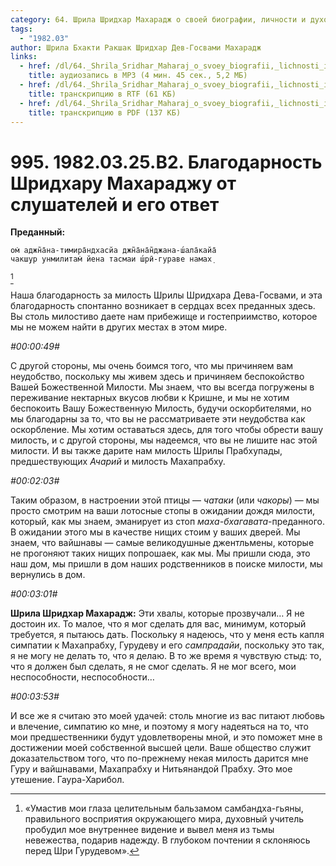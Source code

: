 ```yaml
---
category: 64. Шрила Шридхар Махарадж о своей биографии, личности и духовном опыте
tags:
  - "1982.03"
author: Шрила Бхакти Ракшак Шридхар Дев-Госвами Махарадж
links:
  - href: /dl/64._Shrila_Sridhar_Maharaj_o_svoey_biografii,_lichnosti_i_duhovnom_opyte/995_1982.03.25.B2_SridharMj_Blagodarnost_Shridharu_Maharadzhu_ot_slushatelej_i_ego_otvet.mp3
    title: аудиозапись в MP3 (4 мин. 45 сек., 5,2 МБ)
  - href: /dl/64._Shrila_Sridhar_Maharaj_o_svoey_biografii,_lichnosti_i_duhovnom_opyte/995_1982.03.25.B2_SridharMj_Blagodarnost_Shridharu_Maharadzhu_ot_slushatelej_i_ego_otvet.rtf
    title: транскрипцию в RTF (61 КБ)
  - href: /dl/64._Shrila_Sridhar_Maharaj_o_svoey_biografii,_lichnosti_i_duhovnom_opyte/995_1982.03.25.B2_SridharMj_Blagodarnost_Shridharu_Maharadzhu_ot_slushatelej_i_ego_otvet.pdf
    title: транскрипцию в PDF (137 КБ)
---
```


# 995. 1982.03.25.B2. Благодарность Шридхару Махараджу от слушателей и его ответ

**Преданный:**

    ом̇ аджн̃а̄на-тимира̄ндхасйа джн̃а̄на̄н̃джана-ш́ала̄кайа̄
    чакш̣ур унмилитам̇ йена тасмаи ш́рӣ-гураве намах̣
[^_ftn1]

Наша благодарность за милость Шрилы Шридхара Дева-Госвами, и эта благодарность спонтанно возникает в сердцах всех преданных здесь. Вы столь милостиво даете нам прибежище и гостеприимство, которое мы не можем найти в других местах в этом мире.

*#00:00:49#*

С другой стороны, мы очень боимся того, что мы причиняем вам неудобство, поскольку мы живем здесь и причиняем беспокойство Вашей Божественной Милости. Мы знаем, что вы всегда погружены в переживание нектарных вкусов любви к Кришне, и мы не хотим беспокоить Вашу Божественную Милость, будучи оскорбителями, но мы благодарны за то, что вы не рассматриваете эти неудобства как оскорбление. Мы хотим оставаться здесь, для того чтобы обрести вашу милость, и с другой стороны, мы надеемся, что вы не лишите нас этой милости. И вы также дарите нам милость Шрилы Прабхупады, предшествующих *Ачарий* и милость Махапрабху.

*#00:02:03#*

Таким образом, в настроении этой птицы — *чатаки* (или *чакоры*) — мы просто смотрим на ваши лотосные стопы в ожидании дождя милости, который, как мы знаем, эманирует из стоп *маха-бхагавата*-преданного. В ожидании этого мы в качестве нищих стоим у ваших дверей. Мы знаем, что вайшнавы — самые великодушные джентльмены, которые не прогоняют таких нищих попрошаек, как мы. Мы пришли сюда, это наш дом, мы пришли в дом наших родственников в поиске милости, мы вернулись в дом.

*#00:03:01#*

**Шрила Шридхар Махарадж:** Эти хвалы, которые прозвучали… Я не достоин их. То малое, что я мог сделать для вас, минимум, который требуется, я пытаюсь дать. Поскольку я надеюсь, что у меня есть капля симпатии к Махапрабху, Гурудеву и его *сампрадайи*, поскольку это так, я не могу не делать то, что я делаю. В то же время я чувствую стыд: то, что я должен был сделать, я не смог сделать. Я не мог всего, мои неспособности, неспособности…

*#00:03:53#*

И все же я считаю это моей удачей: столь многие из вас питают любовь и влечение, симпатию ко мне, и поэтому я могу надеяться на то, что мои предшественники будут удовлетворены мной, и это поможет мне в достижении моей собственной высшей цели. Ваше общество служит доказательством того, что по-прежнему некая милость дарится мне Гуру и вайшнавами, Махапрабху и Нитьянандой Прабху. Это мое утешение. Гаура-Харибол.



[^_ftn1]: «Умастив мои глаза целительным бальзамом самбандха-гьяны, правильного восприятия окружающего мира, духовный учитель пробудил мое внутреннее видение и вывел меня из тьмы невежества, подарив надежду. В глубоком почтении я склоняюсь перед Шри Гурудевом».

